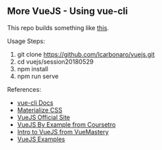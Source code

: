 More VueJS - Using vue-cli
--------------------------

This repo builds something like [this](https://dist-coznlbzabj.now.sh/).

Usage Steps:

1. git clone https://github.com/lcarbonaro/vuejs.git
2. cd vuejs/session20180529
3. npm install
4. npm run serve


References:
- [vue-cli Docs](https://github.com/vuejs/vue-cli/blob/dev/docs/README.md)
- [Materialize CSS](https://materializecss.com/)
- [VueJS Official Site](https://vuejs.org/)
- [VueJS By Example from Coursetro](https://coursetro.com/courses/23/Vue-Tutorial-in-2018---Learn-Vue.js-by-Example)
- [Intro to VueJS from VueMastery](https://www.vuemastery.com/courses/intro-to-vue-js/vue-instance)
- [VueJS Examples](https://vuejsexamples.net/)

